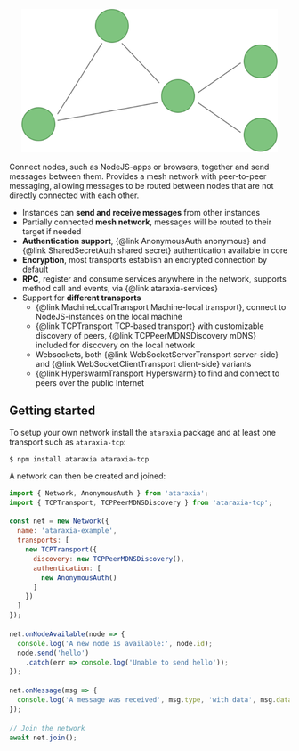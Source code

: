 <p align="center">
  <img width="460" height="258" src="https://raw.githubusercontent.com/aholstenson/ataraxia/master/docs/mesh-example.svg">
</p>

Connect nodes, such as NodeJS-apps or browsers, together and send messages 
between them. Provides a mesh network with peer-to-peer messaging, allowing
messages to be routed between nodes that are not directly connected with each
other.

* Instances can **send and receive messages** from other instances
* Partially connected **mesh network**, messages will be routed to their target if needed
* **Authentication support**, {@link AnonymousAuth anonymous} and {@link SharedSecretAuth shared secret} authentication available in core
* **Encryption**, most transports establish an encrypted connection by default
* **RPC**,  register and consume services anywhere in the network, supports method call and events, via {@link ataraxia-services}
* Support for **different transports**
  * {@link MachineLocalTransport Machine-local transport}, connect to NodeJS-instances on the local machine 
  * {@link TCPTransport TCP-based transport} with customizable discovery of peers, {@link TCPPeerMDNSDiscovery mDNS} included for discovery on the local network
  * Websockets, both {@link WebSocketServerTransport server-side} and 
    {@link WebSocketClientTransport client-side} variants
  * {@link HyperswarmTransport Hyperswarm} to find and connect to peers over the public Internet

## Getting started

To setup your own network install the `ataraxia` package and at least one
transport such as `ataraxia-tcp`:

```
$ npm install ataraxia ataraxia-tcp
```

A network can then be created and joined:

```javascript
import { Network, AnonymousAuth } from 'ataraxia';
import { TCPTransport, TCPPeerMDNSDiscovery } from 'ataraxia-tcp';

const net = new Network({
  name: 'ataraxia-example',
  transports: [
    new TCPTransport({
      discovery: new TCPPeerMDNSDiscovery(),
      authentication: [
        new AnonymousAuth()
      ]
    })
  ]
});

net.onNodeAvailable(node => {
  console.log('A new node is available:', node.id);
  node.send('hello')
    .catch(err => console.log('Unable to send hello'));
});

net.onMessage(msg => {
  console.log('A message was received', msg.type, 'with data', msg.data, 'from', msg.source.id);
});

// Join the network
await net.join();
```
